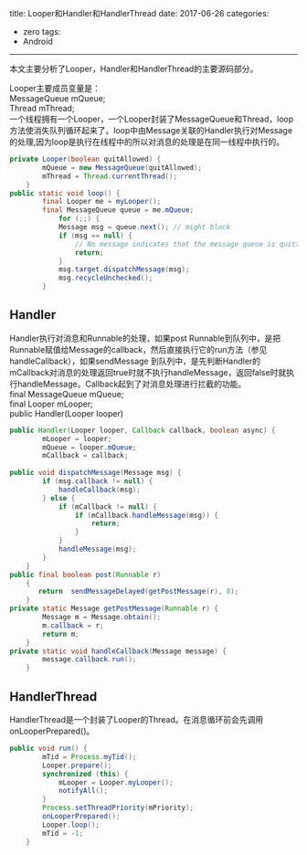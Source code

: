 title: Looper和Handler和HandlerThread
date: 2017-06-26
categories:
- zero
tags:
- Android

---

本文主要分析了Looper，Handler和HandlerThread的主要源码部分。

<!-- more -->

Looper主要成员变量是：   
MessageQueue mQueue;   
Thread mThread;   
一个线程拥有一个Looper，一个Looper封装了MessageQueue和Thread，loop方法使消失队列循环起来了。loop中由Message关联的Handler执行对Message的处理,因为loop是执行在线程中的所以对消息的处理是在同一线程中执行的。  

```java
private Looper(boolean quitAllowed) {
        mQueue = new MessageQueue(quitAllowed);
        mThread = Thread.currentThread();
    }
public static void loop() {
        final Looper me = myLooper();
        final MessageQueue queue = me.mQueue;
			for (;;) {
            Message msg = queue.next(); // might block
            if (msg == null) {
                // No message indicates that the message queue is quitting.
                return;
            }
            msg.target.dispatchMessage(msg);
            msg.recycleUnchecked();
        }
```   

## Handler 
  
Handler执行对消息和Runnable的处理，如果post Runnable到队列中，是把Runnable赋值给Message的callback，然后直接执行它的run方法（参见handleCallback），如果sendMessage 到队列中，是先判断Handler的mCallback对消息的处理返回true时就不执行handleMessage，返回false时就执行handleMessage。Callback起到了对消息处理进行拦截的功能。   
final MessageQueue mQueue;   
final Looper mLooper;   
public Handler(Looper looper)   

```java  
public Handler(Looper looper, Callback callback, boolean async) {
        mLooper = looper;
        mQueue = looper.mQueue;
        mCallback = callback;
        
public void dispatchMessage(Message msg) {
        if (msg.callback != null) {
            handleCallback(msg);
        } else {
            if (mCallback != null) {
                if (mCallback.handleMessage(msg)) {
                    return;
                }
            }
            handleMessage(msg);
        }
    }
public final boolean post(Runnable r)
    {
       return  sendMessageDelayed(getPostMessage(r), 0);
    }
private static Message getPostMessage(Runnable r) {
        Message m = Message.obtain();
        m.callback = r;
        return m;
    }
private static void handleCallback(Message message) {
        message.callback.run();
    }
```   

## HandlerThread   

HandlerThread是一个封装了Looper的Thread。在消息循环前会先调用onLooperPrepared()。   

```java
public void run() {
        mTid = Process.myTid();
        Looper.prepare();
        synchronized (this) {
            mLooper = Looper.myLooper();
            notifyAll();
        }
        Process.setThreadPriority(mPriority);
        onLooperPrepared();
        Looper.loop();
        mTid = -1;
    }
```   
   
   